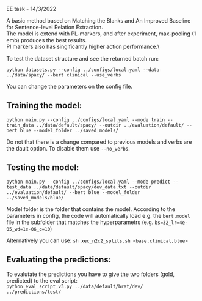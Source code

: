 EE task - 14/3/2022

A basic method based on Matching the Blanks and An Improved Baseline for Sentence-level Relation Extraction.\
The model is extend with PL-markers, and after experiment, max-pooling (1 emb) produces the best results.\
Pl markers also has singificantly higher action performance.\

To test the dataset structure and see the returned batch run:
```
python datasets.py --config ../configs/local.yaml --data ../data/spacy/ --bert clinical --use_verbs 
```
You can change the parameters on the config file. 

## Training the model: 
```
python main.py --config ../configs/local.yaml --mode train --train_data ../data/default/spacy/ --outdir ../evaluation/default/ --bert blue --model_folder ../saved_models/
```
Do not that there is a change compared to previous models and verbs are the dault option. To disable them use ```--no_verbs```.<br>
## Testing the model:
```
python main.py --config ../configs/local.yaml --mode predict --test_data ../data/default/spacy/dev_data.txt --outdir ../evaluation/default/ --bert blue --model_folder ../saved_models/blue/
```
Model folder is the folder that contains the model. According to the parameters in config, the code will automatically load e.g. the ```bert.model``` file in the subfolder that matches the hyperparametrs (e.g. ```bs=32_lr=4e-05_wd=1e-06_c=10```)


Alternatively you can use: 
```sh xec_n2c2_splits.sh <base,clinical,blue>```

## Evaluating the predictions:
To evalutate the predictions you have to give the two folders (gold, predicted) to the eval script:<br>
```python eval_script_v3.py ../data/default/brat/dev/ ../predictions/test/```


